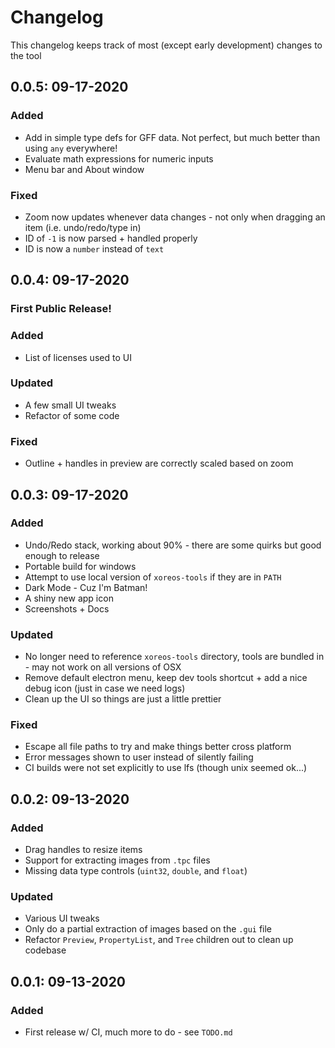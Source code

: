 # Changelog

This changelog keeps track of most (except early development) changes to the tool

## 0.0.5: 09-17-2020

### Added

- Add in simple type defs for GFF data. Not perfect, but much better than using `any` everywhere!
- Evaluate math expressions for numeric inputs
- Menu bar and About window

### Fixed

- Zoom now updates whenever data changes - not only when dragging an item (i.e. undo/redo/type in)
- ID of `-1` is now parsed + handled properly
- ID is now a `number` instead of `text`

## 0.0.4: 09-17-2020

### First Public Release!

### Added

- List of licenses used to UI

### Updated

- A few small UI tweaks
- Refactor of some code

### Fixed

- Outline + handles in preview are correctly scaled based on zoom

## 0.0.3: 09-17-2020

### Added

- Undo/Redo stack, working about 90% - there are some quirks but good enough to release
- Portable build for windows
- Attempt to use local version of `xoreos-tools` if they are in `PATH`
- Dark Mode - Cuz I'm Batman!
- A shiny new app icon
- Screenshots + Docs

### Updated

- No longer need to reference `xoreos-tools` directory, tools are bundled in - may not work on all versions of OSX
- Remove default electron menu, keep dev tools shortcut + add a nice debug icon (just in case we need logs)
- Clean up the UI so things are just a little prettier

### Fixed

- Escape all file paths to try and make things better cross platform
- Error messages shown to user instead of silently failing
- CI builds were not set explicitly to use lfs (though unix seemed ok...)

## 0.0.2: 09-13-2020

### Added

- Drag handles to resize items
- Support for extracting images from `.tpc` files
- Missing data type controls (`uint32`, `double`, and `float`)

### Updated

- Various UI tweaks
- Only do a partial extraction of images based on the `.gui` file
- Refactor `Preview`, `PropertyList`, and `Tree` children out to clean up codebase

## 0.0.1: 09-13-2020

### Added

- First release w/ CI, much more to do - see `TODO.md`

